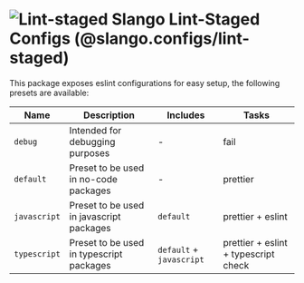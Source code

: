 # ![Lint-staged](https://img.shields.io/badge/lint--staged-3AC486?style=flat-square) Slango Lint-Staged Configs (@slango.configs/lint-staged)

This package exposes eslint configurations for easy setup, the following presets are available:

| Name         | Description                              | Includes                 | Tasks                                |
| ------------ | ---------------------------------------- | ------------------------ | ------------------------------------ |
| `debug`      | Intended for debugging purposes          | -                        | fail                                 |
| `default`    | Preset to be used in no-code packages    | -                        | prettier                             |
| `javascript` | Preset to be used in javascript packages | `default`                | prettier + eslint                    |
| `typescript` | Preset to be used in typescript packages | `default` + `javascript` | prettier + eslint + typescript check |
